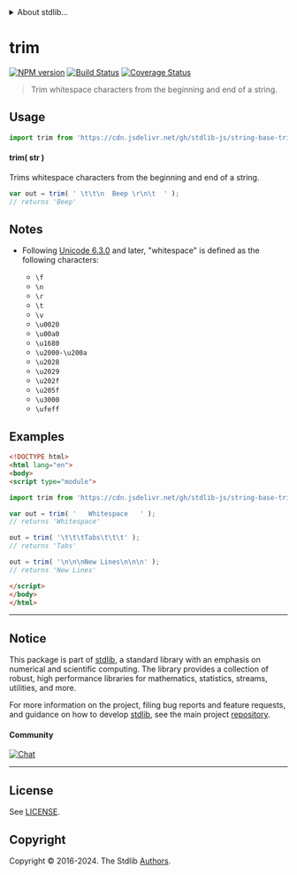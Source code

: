 <!--

@license Apache-2.0

Copyright (c) 2022 The Stdlib Authors.

Licensed under the Apache License, Version 2.0 (the "License");
you may not use this file except in compliance with the License.
You may obtain a copy of the License at

   http://www.apache.org/licenses/LICENSE-2.0

Unless required by applicable law or agreed to in writing, software
distributed under the License is distributed on an "AS IS" BASIS,
WITHOUT WARRANTIES OR CONDITIONS OF ANY KIND, either express or implied.
See the License for the specific language governing permissions and
limitations under the License.

-->


<details>
  <summary>
    About stdlib...
  </summary>
  <p>We believe in a future in which the web is a preferred environment for numerical computation. To help realize this future, we've built stdlib. stdlib is a standard library, with an emphasis on numerical and scientific computation, written in JavaScript (and C) for execution in browsers and in Node.js.</p>
  <p>The library is fully decomposable, being architected in such a way that you can swap out and mix and match APIs and functionality to cater to your exact preferences and use cases.</p>
  <p>When you use stdlib, you can be absolutely certain that you are using the most thorough, rigorous, well-written, studied, documented, tested, measured, and high-quality code out there.</p>
  <p>To join us in bringing numerical computing to the web, get started by checking us out on <a href="https://github.com/stdlib-js/stdlib">GitHub</a>, and please consider <a href="https://opencollective.com/stdlib">financially supporting stdlib</a>. We greatly appreciate your continued support!</p>
</details>

# trim

[![NPM version][npm-image]][npm-url] [![Build Status][test-image]][test-url] [![Coverage Status][coverage-image]][coverage-url] <!-- [![dependencies][dependencies-image]][dependencies-url] -->

> Trim whitespace characters from the beginning and end of a string.



<section class="usage">

## Usage

```javascript
import trim from 'https://cdn.jsdelivr.net/gh/stdlib-js/string-base-trim@esm/index.mjs';
```

#### trim( str )

Trims whitespace characters from the beginning and end of a string.

```javascript
var out = trim( ' \t\t\n  Beep \r\n\t  ' );
// returns 'Beep'
```

</section>

<!-- /.usage -->

<section class="notes">

## Notes

-   Following [Unicode 6.3.0][unicode] and later, "whitespace" is defined as the following characters:

    -   `\f`
    -   `\n`
    -   `\r`
    -   `\t`
    -   `\v`
    -   `\u0020`
    -   `\u00a0`
    -   `\u1680`
    -   `\u2000-\u200a`
    -   `\u2028`
    -   `\u2029`
    -   `\u202f`
    -   `\u205f`
    -   `\u3000`
    -   `\ufeff`

</section>

<!-- /.notes -->

<section class="examples">

## Examples

<!-- eslint no-undef: "error" -->

```html
<!DOCTYPE html>
<html lang="en">
<body>
<script type="module">

import trim from 'https://cdn.jsdelivr.net/gh/stdlib-js/string-base-trim@esm/index.mjs';

var out = trim( '   Whitespace   ' );
// returns 'Whitespace'

out = trim( '\t\t\tTabs\t\t\t' );
// returns 'Tabs'

out = trim( '\n\n\nNew Lines\n\n\n' );
// returns 'New Lines'

</script>
</body>
</html>
```

</section>

<!-- /.examples -->

<!-- Section for related `stdlib` packages. Do not manually edit this section, as it is automatically populated. -->

<section class="related">

</section>

<!-- /.related -->

<!-- Section for all links. Make sure to keep an empty line after the `section` element and another before the `/section` close. -->


<section class="main-repo" >

* * *

## Notice

This package is part of [stdlib][stdlib], a standard library with an emphasis on numerical and scientific computing. The library provides a collection of robust, high performance libraries for mathematics, statistics, streams, utilities, and more.

For more information on the project, filing bug reports and feature requests, and guidance on how to develop [stdlib][stdlib], see the main project [repository][stdlib].

#### Community

[![Chat][chat-image]][chat-url]

---

## License

See [LICENSE][stdlib-license].


## Copyright

Copyright &copy; 2016-2024. The Stdlib [Authors][stdlib-authors].

</section>

<!-- /.stdlib -->

<!-- Section for all links. Make sure to keep an empty line after the `section` element and another before the `/section` close. -->

<section class="links">

[npm-image]: http://img.shields.io/npm/v/@stdlib/string-base-trim.svg
[npm-url]: https://npmjs.org/package/@stdlib/string-base-trim

[test-image]: https://github.com/stdlib-js/string-base-trim/actions/workflows/test.yml/badge.svg?branch=v0.2.1
[test-url]: https://github.com/stdlib-js/string-base-trim/actions/workflows/test.yml?query=branch:v0.2.1

[coverage-image]: https://img.shields.io/codecov/c/github/stdlib-js/string-base-trim/main.svg
[coverage-url]: https://codecov.io/github/stdlib-js/string-base-trim?branch=main

<!--

[dependencies-image]: https://img.shields.io/david/stdlib-js/string-base-trim.svg
[dependencies-url]: https://david-dm.org/stdlib-js/string-base-trim/main

-->

[chat-image]: https://img.shields.io/gitter/room/stdlib-js/stdlib.svg
[chat-url]: https://app.gitter.im/#/room/#stdlib-js_stdlib:gitter.im

[stdlib]: https://github.com/stdlib-js/stdlib

[stdlib-authors]: https://github.com/stdlib-js/stdlib/graphs/contributors

[umd]: https://github.com/umdjs/umd
[es-module]: https://developer.mozilla.org/en-US/docs/Web/JavaScript/Guide/Modules

[deno-url]: https://github.com/stdlib-js/string-base-trim/tree/deno
[deno-readme]: https://github.com/stdlib-js/string-base-trim/blob/deno/README.md
[umd-url]: https://github.com/stdlib-js/string-base-trim/tree/umd
[umd-readme]: https://github.com/stdlib-js/string-base-trim/blob/umd/README.md
[esm-url]: https://github.com/stdlib-js/string-base-trim/tree/esm
[esm-readme]: https://github.com/stdlib-js/string-base-trim/blob/esm/README.md
[branches-url]: https://github.com/stdlib-js/string-base-trim/blob/main/branches.md

[stdlib-license]: https://raw.githubusercontent.com/stdlib-js/string-base-trim/main/LICENSE

[unicode]: https://en.wikipedia.org/wiki/Unicode

</section>

<!-- /.links -->
